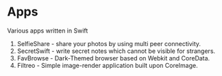 # Apps
Various apps written in Swift
1. SelfieShare - share your photos by using multi peer connectivity.
2. SecretSwift - write secret notes which cannot be visible for strangers.
3. FavBrowse - Dark-Themed browser based on Webkit and CoreData.
4. Filtreo - Simple image-render application built upon CoreImage.

